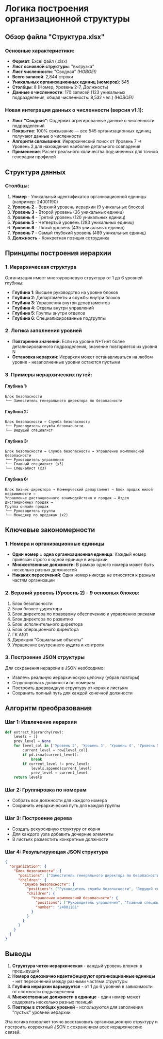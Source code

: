 # Логика построения организационной структуры

## Обзор файла "Структура.xlsx"

### Основные характеристики:
- **Формат**: Excel файл (.xlsx)
- **Лист основной структуры**: "выгрузка"
- **Лист численности**: "Сводная" *(НОВОЕ!)*
- **Всего записей**: 2,844 строки
- **Уникальных организационных единиц (номеров)**: 545
- **Столбцы**: 8 (Номер, Уровень 2-7, Должность)
- **Данные о численности**: 170 записей (123 уникальных подразделения, общая численность: 8,532 чел.) *(НОВОЕ!)*

### Новая интеграция данных о численности (версия v1.1):
- **Лист "Сводная"**: Содержит агрегированные данные о численности подразделений
- **Покрытие**: 100% связывание — все 545 организационных единиц получают данные о численности
- **Алгоритм связывания**: Иерархический поиск от Уровень 7 → Уровень 2 для нахождения наиболее детального совпадения
- **Применение**: Расчет реального количества подчиненных для точной генерации профилей

## Структура данных

### Столбцы:
1. **Номер** - Уникальный идентификатор организационной единицы (например: 24001190)
2. **Уровень 2** - Верхний уровень иерархии (9 уникальных блоков)
3. **Уровень 3** - Второй уровень (36 уникальных единиц)
4. **Уровень 4** - Третий уровень (120 уникальных единиц)
5. **Уровень 5** - Четвертый уровень (283 уникальных единиц)
6. **Уровень 6** - Пятый уровень (435 уникальных единиц)
7. **Уровень 7** - Самый глубокий уровень (489 уникальных единиц)
8. **Должность** - Конкретная позиция сотрудника

## Принципы построения иерархии

### 1. Иерархическая структура
Организация имеет многоуровневую структуру от 1 до 6 уровней глубины:
- **Глубина 1**: Высшее руководство на уровне блоков
- **Глубина 2**: Департаменты и службы внутри блоков
- **Глубина 3**: Управления внутри департаментов
- **Глубина 4**: Отделы внутри управлений
- **Глубина 5**: Группы внутри отделов
- **Глубина 6**: Специализированные подгруппы

### 2. Логика заполнения уровней
- **Повторение значений**: Если на уровне N+1 нет более детализированного подразделения, значение повторяется из уровня N
- **Остановка иерархии**: Иерархия может останавливаться на любом уровне - незаполненные уровни остаются пустыми

### 3. Примеры иерархических путей:

#### Глубина 1:
```
Блок безопасности
└── Заместитель генерального директора по безопасности
```

#### Глубина 2:
```
Блок безопасности → Служба безопасности
└── Руководитель службы безопасности
└── Ведущий специалист
```

#### Глубина 3:
```
Блок безопасности → Служба безопасности → Управление комплексной безопасности
└── Руководитель управления
└── Главный специалист (x3)
└── Специалист (x3)
```

#### Глубина 6:
```
Блок бизнес-директора → Коммерческий департамент → Блок продаж жилой недвижимости → 
Управление дистанционного взаимодействия и продаж → Отдел дистанционных продаж → 
Группа онлайн продаж
└── Руководитель группы
└── Менеджер по продажам (x2)
```

## Ключевые закономерности

### 1. Номера и организационные единицы
- **Один номер = одна организационная единица**: Каждый номер привязан строго к одной единице в иерархии
- **Множественные должности**: В рамках одного номера может быть несколько разных должностей
- **Никаких пересечений**: Один номер никогда не относится к разным частям организации

### 2. Верхний уровень (Уровень 2) - 9 основных блоков:
1. Блок безопасности
2. Блок бизнес-директора
3. Блок директора по правовому обеспечению и управлению рисками
4. Блок директора по развитию
5. Блок исполнительного директора
6. Блок операционного директора
7. ГК А101
8. Дирекция "Социальные объекты"
9. Управление внутреннего аудита и контроля

### 3. Построение JSON структуры
Для сохранения иерархии в JSON необходимо:
- Извлечь реальную иерархическую цепочку (убрав повторы)
- Сгруппировать должности по номерам
- Построить древовидную структуру от корня к листьям
- Сохранить полный путь для каждой конечной должности

## Алгоритм преобразования

### Шаг 1: Извлечение иерархии
```python
def extract_hierarchy(row):
    levels = []
    prev_level = None
    for level_col in ['Уровень 2', 'Уровень 3', 'Уровень 4', 'Уровень 5', 'Уровень 6', 'Уровень 7']:
        current_level = row[level_col]
        if pd.isna(current_level):
            break
        if current_level != prev_level:
            levels.append(current_level)
            prev_level = current_level
    return levels
```

### Шаг 2: Группировка по номерам
- Собрать все должности для каждого номера
- Сохранить иерархический путь для каждой группы

### Шаг 3: Построение дерева
- Создать рекурсивную структуру от корня
- Для каждого узла добавить дочерние элементы
- В листьях разместить конкретные должности

### Шаг 4: Результирующая JSON структура
```json
{
  "organization": {
    "Блок безопасности": {
      "positions": ["Заместитель генерального директора по безопасности"],
      "children": {
        "Служба безопасности": {
          "positions": ["Руководитель службы безопасности", "Ведущий специалист"],
          "children": {
            "Управление комплексной безопасности": {
              "positions": ["Руководитель управления", "Главный специалист", "Специалист"],
              "number": "24001181"
            }
          }
        }
      }
    }
  }
}
```

## Выводы

1. **Структура четко иерархическая** - каждый уровень вложен в предыдущий
2. **Номера однозначно идентифицируют организационные единицы** - нет пересечений между разными частями структуры  
3. **Глубина иерархии варьируется** - от 1 до 6 уровней в зависимости от сложности подразделения
4. **Множественные должности в единице** - один номер может содержать несколько разных позиций
5. **Повторы в столбцах уровней** - используются для заполнения "пустых" уровней иерархии

Эта логика позволяет точно восстановить организационную структуру и построить корректный JSON с сохранением всех иерархических связей.